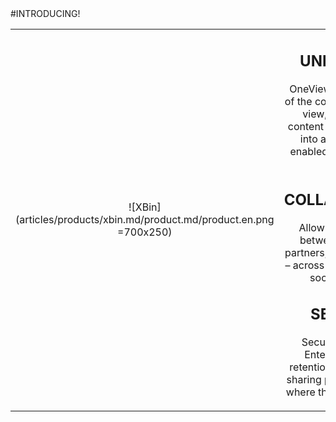 <div class="product-prod" markdown="1">
#INTRODUCING!

|||
|:--:|:--:|
|![XBin](articles/products/xbin.md/product.md/product.en.png =700x250)| <h2 class="productheader">UNIFICATION</h2><p class="productdescription">OneView unifies the view of the content, into a single view, by integrating content storage platforms into a modern, cloud enabled, content sharing platform.</p><h2 class="productheader">COLLABORATION</h2><p class="productdescription"> Allow sharing of data between employees, partners, and collaborators – across devices, including social platforms.</p><h2 class="productheader">SECURITY</h2><p class="productdescription">Security that unifies Enterprise Content retention, encryption and sharing policies, no matter where the content resides.</p> |
</div>